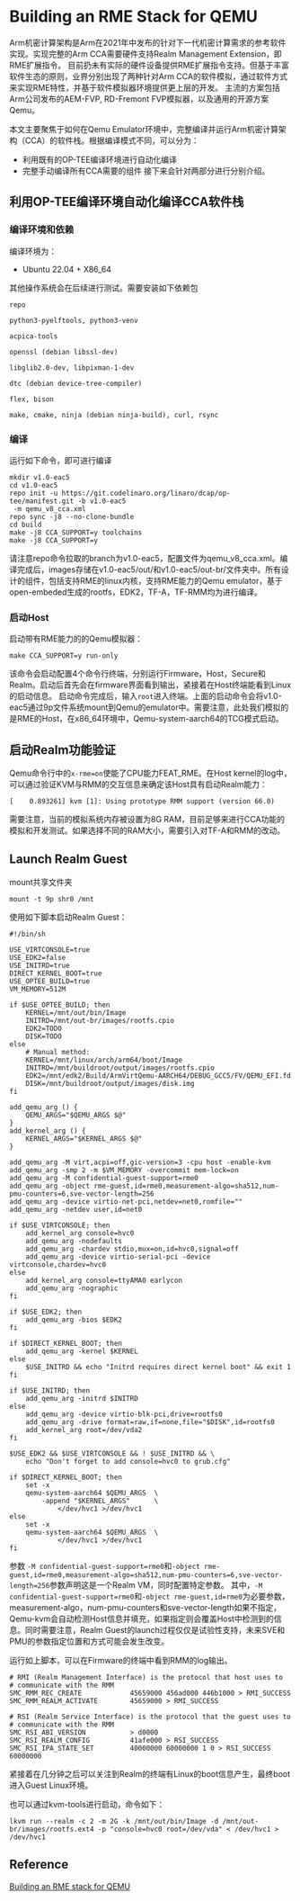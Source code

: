 # Building an RME Stack for QEMU
Arm机密计算架构是Arm在2021年中发布的针对下一代机密计算需求的参考软件实现。实现完整的Arm CCA需要硬件支持Realm Management Extension，即RME扩展指令。
目前扔未有实际的硬件设备提供RME扩展指令支持。但基于丰富软件生态的原则，业界分别出现了两种针对Arm CCA的软件模拟，通过软件方式来实现RME特性，并基于软件模拟器环境提供更上层的开发。
主流的方案包括Arm公司发布的AEM-FVP, RD-Fremont FVP模拟器，以及通用的开源方案Qemu。

本文主要聚焦于如何在Qemu Emulator环境中，完整编译并运行Arm机密计算架构（CCA）的软件栈。根据编译模式不同，可以分为：
- 利用既有的OP-TEE编译环境进行自动化编译
- 完整手动编译所有CCA需要的组件
接下来会针对两部分进行分别介绍。

## 利用OP-TEE编译环境自动化编译CCA软件栈
### 编译环境和依赖
编译环境为：
- Ubuntu 22.04 + X86_64

其他操作系统会在后续进行测试。需要安装如下依赖包
```
repo 

python3-pyelftools, python3-venv

acpica-tools

openssl (debian libssl-dev)

libglib2.0-dev, libpixman-1-dev

dtc (debian device-tree-compiler)

flex, bison

make, cmake, ninja (debian ninja-build), curl, rsync
```
### 编译
运行如下命令，即可进行编译
```
mkdir v1.0-eac5
cd v1.0-eac5
repo init -u https://git.codelinaro.org/linaro/dcap/op-tee/manifest.git -b v1.0-eac5
 -m qemu_v8_cca.xml
repo sync -j8 --no-clone-bundle
cd build
make -j8 CCA_SUPPORT=y toolchains
make -j8 CCA_SUPPORT=y
```
请注意repo命令拉取的branch为v1.0-eac5，配置文件为qemu_v8_cca.xml。编译完成后，images存储在v1.0-eac5/out/和v1.0-eac5/out-br/文件夹中。所有设计的组件，包括支持RME的linux内核，支持RME能力的Qemu emulator，基于open-embeded生成的rootfs，EDK2，TF-A，TF-RMM均为进行编译。

### 启动Host
启动带有RME能力的的Qemu模拟器：
```
make CCA_SUPPORT=y run-only
```
该命令会启动配置4个命令行终端，分别运行Firmware，Host，Secure和Realm。启动后首先会在firmware界面看到输出，紧接着在Host终端能看到Linux的启动信息。
启动命令完成后，输入`root`进入终端。上面的启动命令会将v1.0-eac5通过9p文件系统mount到Qemu的emulator中。需要注意，此处我们模拟的是RME的Host，在x86_64环境中，Qemu-system-aarch64的TCG模式启动。

## 启动Realm功能验证
Qemu命令行中的`x-rme=on`使能了CPU能力FEAT_RME。在Host kernel的log中，可以通过验证KVM与RMM的交互信息来确定该Host具有启动Realm能力：
```
[    0.893261] kvm [1]: Using prototype RMM support (version 66.0)
```
需要注意，当前的模拟系统内存被设置为8G RAM，目前足够来进行CCA功能的模拟和开发测试。如果选择不同的RAM大小，需要引入对TF-A和RMM的改动。

## Launch Realm Guest
mount共享文件夹
```
mount -t 9p shr0 /mnt
```
使用如下脚本启动Realm Guest：
```
#!/bin/sh

USE_VIRTCONSOLE=true
USE_EDK2=false
USE_INITRD=true
DIRECT_KERNEL_BOOT=true
USE_OPTEE_BUILD=true
VM_MEMORY=512M

if $USE_OPTEE_BUILD; then
    KERNEL=/mnt/out/bin/Image
    INITRD=/mnt/out-br/images/rootfs.cpio
    EDK2=TODO
    DISK=TODO
else
    # Manual method:
    KERNEL=/mnt/linux/arch/arm64/boot/Image
    INITRD=/mnt/buildroot/output/images/rootfs.cpio
    EDK2=/mnt/edk2/Build/ArmVirtQemu-AARCH64/DEBUG_GCC5/FV/QEMU_EFI.fd
    DISK=/mnt/buildroot/output/images/disk.img
fi

add_qemu_arg () {
    QEMU_ARGS="$QEMU_ARGS $@"
}
add_kernel_arg () {
    KERNEL_ARGS="$KERNEL_ARGS $@"
}

add_qemu_arg -M virt,acpi=off,gic-version=3 -cpu host -enable-kvm
add_qemu_arg -smp 2 -m $VM_MEMORY -overcommit mem-lock=on
add_qemu_arg -M confidential-guest-support=rme0
add_qemu_arg -object rme-guest,id=rme0,measurement-algo=sha512,num-pmu-counters=6,sve-vector-length=256
add_qemu_arg -device virtio-net-pci,netdev=net0,romfile=""
add_qemu_arg -netdev user,id=net0

if $USE_VIRTCONSOLE; then
    add_kernel_arg console=hvc0
    add_qemu_arg -nodefaults
    add_qemu_arg -chardev stdio,mux=on,id=hvc0,signal=off
    add_qemu_arg -device virtio-serial-pci -device virtconsole,chardev=hvc0
else
    add_kernel_arg console=ttyAMA0 earlycon
    add_qemu_arg -nographic
fi

if $USE_EDK2; then
    add_qemu_arg -bios $EDK2
fi

if $DIRECT_KERNEL_BOOT; then
    add_qemu_arg -kernel $KERNEL
else
    $USE_INITRD && echo "Initrd requires direct kernel boot" && exit 1
fi

if $USE_INITRD; then
    add_qemu_arg -initrd $INITRD
else
    add_qemu_arg -device virtio-blk-pci,drive=rootfs0
    add_qemu_arg -drive format=raw,if=none,file="$DISK",id=rootfs0
    add_kernel_arg root=/dev/vda2
fi

$USE_EDK2 && $USE_VIRTCONSOLE && ! $USE_INITRD && \
    echo "Don't forget to add console=hvc0 to grub.cfg"

if $DIRECT_KERNEL_BOOT; then
    set -x
    qemu-system-aarch64 $QEMU_ARGS  \
        -append "$KERNEL_ARGS"      \
            </dev/hvc1 >/dev/hvc1
else
    set -x
    qemu-system-aarch64 $QEMU_ARGS  \
            </dev/hvc1 >/dev/hvc1
fi
```
参数 `-M confidential-guest-support=rme0`和`-object rme-guest,id=rme0,measurement-algo=sha512,num-pmu-counters=6,sve-vector-length=256`参数声明这是一个Realm VM，同时配置特定参数。
其中，`-M confidential-guest-support=rme0`和`-object rme-guest,id=rme0`为必要参数，measurement-algo，num-pmu-counters和sve-vector-length如果不指定，Qemu-kvm会自动检测Host信息并填充，如果指定则会覆盖Host中检测到的信息。同时需要注意，Realm Guest的launch过程仅仅是试验性支持，未来SVE和PMU的参数指定位置和方式可能会发生改变。

运行如上脚本，可以在Firmware的终端中看到RMM的log输出。
```
# RMI (Realm Management Interface) is the protocol that host uses to
# communicate with the RMM
SMC_RMM_REC_CREATE            45659000 456ad000 446b1000 > RMI_SUCCESS
SMC_RMM_REALM_ACTIVATE        45659000 > RMI_SUCCESS

# RSI (Realm Service Interface) is the protocol that the guest uses to
# communicate with the RMM
SMC_RSI_ABI_VERSION           > d0000
SMC_RSI_REALM_CONFIG          41afe000 > RSI_SUCCESS
SMC_RSI_IPA_STATE_SET         40000000 60000000 1 0 > RSI_SUCCESS 60000000
```
紧接着在几分钟之后可以关注到Realm的终端有Linux的boot信息产生，最终boot进入Guest Linux环境。

也可以通过kvm-tools进行启动，命令如下：
```
lkvm run --realm -c 2 -m 2G -k /mnt/out/bin/Image -d /mnt/out-br/images/rootfs.ext4 -p "console=hvc0 root=/dev/vda" < /dev/hvc1 > /dev/hvc1
```

## Reference
[Building an RME stack for QEMU](https://linaro.atlassian.net/wiki/x/A4CTwwY)
